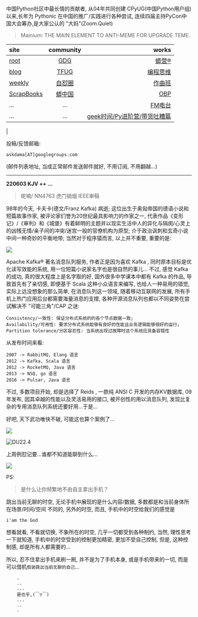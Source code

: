 中国Python社区中最长情的贡献者, 从04年共同创建 CPyUG(中国Python用户组)以来,长年为 Pythonic 在中国的推广/实践进行各种尝试, 连续四届主持PyCon中国大会筹办,是大家公认的 "大妈"(Zoom.Quiet)

> Mainium: THE MAIN ELEMENT TO ANTI-MEME FOR UPGRADE TEME.

| site | community | works |
| :-----| :----: | ----: |
| [root](http://zoomquiet.io/) | [GDG](https://blog.zhgdg.org/) | [蟒营®](https://doc.101.camp/) |
| [blog](https://blog.zoomquiet.io/pages/zoomquiet.html) | [TFUG](http://zh.tfug.world/) | [编程思维](https://py.101.camp/) |
| [weekly](http://weekly.pychina.org/) | [自怼圈](https://du.101.camp/) | [作曲班](https://mu.101.camp/) |
| [ScrapBooks](https://zoomquiet.io/collection.html) | [蟒中国](https://pychina.org/) | [OBP](https://zoomquiet.io/obp/index.html) |
| ... | ... | [FM电台](https://fm.101.camp/) |
| ... | ... | [geek时间/Py进阶营/带货吐糟篇](https://fm.101.camp/2020/geek2py-dama.html) 
 |


投稿/反馈邮箱:

    askdama[AT]googlegroups.com

(邮件列表地址, 
当成正常邮件发送邮件就好, 不用订阅, 不用翻越...)



---------------------------------------------------
**220603 KJV ++ ...**


> 呢喃/ NN4763 虎门销烟 IEEE审稿

98年的今天, 卡夫卡(德文/Franz Kafka) 病逝; 这位出生于奥匈帝国的德语小说和短篇故事作家, 被评论家们誉为20世纪最具影响力的作家之一, 代表作品《变形记》/《审判》和《城堡》有着鲜明的主题并以现实生活中人的异化与隔阂/心灵上的凶残无情/亲子间的冲突/迷宫一般的官僚机构为原型; 介于政治讽刺和玄奇小说中间一种奇妙的平衡地带;
当然对于程序猿而言, 以上并不重要, 重要的是:

![](https://ipic.zoomquiet.top/2022-06-02-zshot%202022-06-02%2008.50.03.jpg)

Apache Kafka® 著名消息队列服务, 作者正是因为喜欢 Kafka , 同时原本目标是优化读写效能的系统, 用一位短篇小说家名字也是很自然的事儿...
不过, 感觉 Kafka 的成功, 真的很大程度上是名字取的好, 国外很多中学课本中都有 Kafka 的作品, 导致首先有了亲切感, 即便基于 Scala 这种小众语言来编写, 也给人一种易用的错觉, 实际上远没想象的那么简单, 在消息队列这一领域, 随着移动互联网的发展, 所有手机上热门应用后台都需要海量消息的支撑, 各种开源消息队列也都以不同姿势在尝试解决不 "可能三角"/CAP 之谜: 

    Consistency/一致性: 保证分布式系统的的各个节点数据一致;
    Availability/可用性: 要求分布式系统能够有良好的性能且业务逻辑能够很好的运行;
    Partition tolerance/分区容忍性: 当系统出现过故障时这个系统应具备容错性

从发布时间来看:

    2007 -> RabbitMQ, Elang 语言
    2012 -> Kafka, Scala 语言
    2012 -> RocketMQ, Java 语言
    2013 -> NSQ, go 语言
    2016 -> Pulsar, Java 语言

不过, 多数项目开始, 却是选择了 Reids , 一款纯 ANSI C 开发的内存KV数据库, 09年发布, 因其卓越的性能以及灵活易用的接口, 被开创性的用以消息队列, 发现比复杂的专用消息队列系统还要好用...于是...

好吧, 天下武功唯快不破, 可能这也算个案例了...​



![](https://ipic.zoomquiet.top/2022-06-02-zq42-today-card-2206.003.jpeg)



![DU22.4](https://ipic.zoomquiet.top/2022-04-30-220430DU6y_zip.jpg!/fw/420)

上周例怼记要...谁都不知道能聊到什么...


![](https://ipic.zoomquiet.top/2022-05-31-220528%E5%8E%86%E6%80%BC%E5%9B%9E%E9%97%AA.jpg)








PS:
> 是什么让你频繁地不由自主拿出手机？

跳出当前无聊的时空,
无论手机中展现的是什么内容/数据,
多数都是和当前身体所在场景/时间/空间 不同的,
另外的时空,
而且, 手机中的时空给我们的感觉是

    i'am the God

想看就看, 不看就切换,
不象所在的时空, 几乎一切都受到各种制约,
当然,
理性思考一下就知道,
手机中的时空受到的控制更加精密, 更加不受自己控制,
但是, 这种控制感,
却是所有人都需要的...

所以, 
忍不住拿出手机来刷一刷,
并不是为了手机本身, 或是手机带来的一切,
而是可以借机`假装跳出当前无聊的自己`...



```
    .
    ..
    ...
    是也乎,(￣▽￣)
    ...
    ..
    .
```



